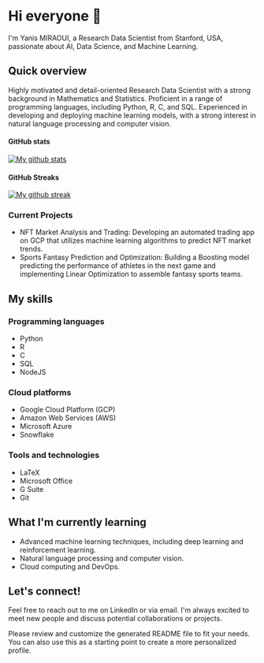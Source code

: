 # Hi everyone :wave:

I'm Yanis MIRAOUI, a Research Data Scientist from Stanford, USA, passionate about AI, Data Science, and Machine Learning. 

## Quick overview

Highly motivated and detail-oriented Research Data Scientist with a strong background in Mathematics and Statistics. Proficient in a range of programming languages, including Python, R, C, and SQL. Experienced in developing and deploying machine learning models, with a strong interest in natural language processing and computer vision.

#### GitHub stats 
<a href="https://github.com/yanis-grover/github-readme-stats">
<img align="center" src="https://github-readme-stats.anuraghazra1.vercel.app/api?username=yanis-grover&show_icons=true&line_height=27&include_all_commits=true" alt="My github stats" />
</a>

#### GitHub Streaks
<a href="https://streak-stats.demolab.com/?user=yanis-grover">
<img align="center" src="https://streak-stats.demolab.com/?user=yanis-grover" alt="My github streak" />
</a>

### Current Projects

* NFT Market Analysis and Trading: Developing an automated trading app on GCP that utilizes machine learning algorithms to predict NFT market trends.
* Sports Fantasy Prediction and Optimization: Building a Boosting model predicting the performance of athletes in the next game and implementing Linear Optimization to assemble fantasy sports teams.

## My skills 

### Programming languages

* Python
* R
* C
* SQL
* NodeJS

### Cloud platforms

* Google Cloud Platform (GCP)
* Amazon Web Services (AWS)
* Microsoft Azure
* Snowflake

### Tools and technologies

* LaTeX
* Microsoft Office
* G Suite
* Git

## What I'm currently learning 

* Advanced machine learning techniques, including deep learning and reinforcement learning.
* Natural language processing and computer vision.
* Cloud computing and DevOps.

## Let's connect!

Feel free to reach out to me on LinkedIn or via email. I'm always excited to meet new people and discuss potential collaborations or projects. 

Please review and customize the generated README file to fit your needs. You can also use this as a starting point to create a more personalized profile.